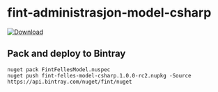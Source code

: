 # fint-administrasjon-model-csharp

[ ![Download](https://api.bintray.com/packages/fint/nuget/fint-administrasjon-model-csharp/images/download.svg) ](https://bintray.com/fint/nuget/fint-administrasjon-model-csharp/_latestVersion)


## Pack and deploy to Bintray

```
nuget pack FintFellesModel.nuspec
nuget push fint-felles-model-csharp.1.0.0-rc2.nupkg -Source https://api.bintray.com/nuget/fint/nuget
```